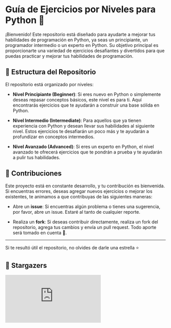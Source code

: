 # Guía de Ejercicios por Niveles para Python 🐍

¡Bienvenido! Este repositorio está diseñado para ayudarte a mejorar tus habilidades de programación en Python, ya seas un principiante, un programador intermedio o un experto en Python. Su objetivo principal es proporcionarte una variedad de ejercicios desafiantes y divertidos para que puedas practicar y mejorar tus habilidades de programación.

## 📂 Estructura del Repositorio

El repositorio está organizado por niveles:

- **Nivel Principiante (Beginner)**: Si eres nuevo en Python o simplemente deseas repasar conceptos básicos, este nivel es para ti. Aquí encontrarás ejercicios que te ayudarán a construir una base sólida en Python.

- **Nivel Intermedio (Intermediate)**: Para aquellos que ya tienen experiencia con Python y desean llevar sus habilidades al siguiente nivel. Estos ejercicios te desafiarán un poco más y te ayudarán a profundizar en conceptos intermedios.

- **Nivel Avanzado (Advanced)**: Si eres un experto en Python, el nivel avanzado te ofrecerá ejercicios que te pondrán a prueba y te ayudarán a pulir tus habilidades.

## 🚀 Contribuciones

Este proyecto está en constante desarrollo, y tu contribución es bienvenida. Si encuentras errores, deseas agregar nuevos ejercicios o mejorar los existentes, te animamos a que contribuyas de las siguientes maneras:

- Abre un **issue**: Si encuentras algún problema o tienes una sugerencia, por favor, abre un issue. Estaré al tanto de cualquier reporte.

- Realiza un **fork**: Si deseas contribuir directamente, realiza un fork del repositorio, agrega tus cambios y envía un pull request. Todo aporte será tomado en cuenta 🙂.

--- 

Si te resultó útil el repositorio, no olvides de darle una estrella ⭐

## 🌟 Stargazers

[![Stargazers repo roster for @brianinhu/exercises-python](https://bytecrank.com/nastyox/reporoster/php/stargazersSVG.php?user=brianinhu&repo=exercises-python)](https://github.com/brianinhu/exercises-python/stargazers)
